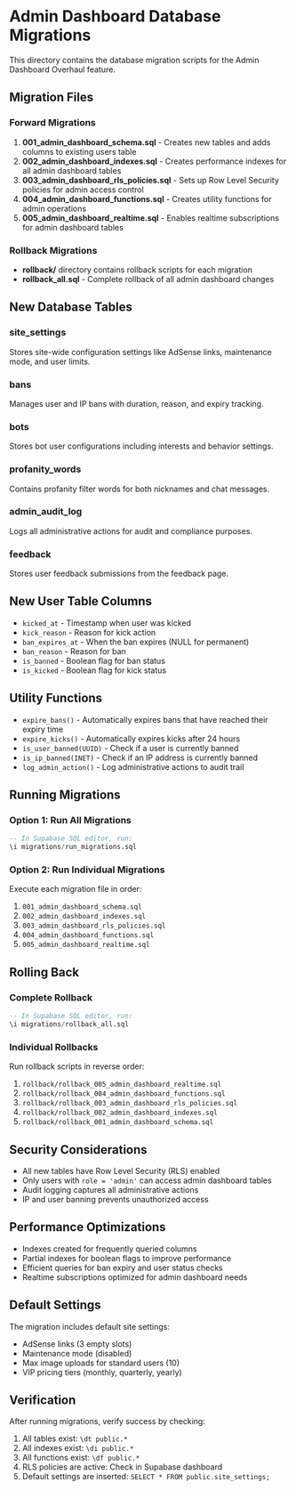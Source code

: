 # Admin Dashboard Database Migrations

This directory contains the database migration scripts for the Admin Dashboard Overhaul feature.

## Migration Files

### Forward Migrations
1. **001_admin_dashboard_schema.sql** - Creates new tables and adds columns to existing users table
2. **002_admin_dashboard_indexes.sql** - Creates performance indexes for all admin dashboard tables
3. **003_admin_dashboard_rls_policies.sql** - Sets up Row Level Security policies for admin access control
4. **004_admin_dashboard_functions.sql** - Creates utility functions for admin operations
5. **005_admin_dashboard_realtime.sql** - Enables realtime subscriptions for admin dashboard tables

### Rollback Migrations
- **rollback/** directory contains rollback scripts for each migration
- **rollback_all.sql** - Complete rollback of all admin dashboard changes

## New Database Tables

### site_settings
Stores site-wide configuration settings like AdSense links, maintenance mode, and user limits.

### bans
Manages user and IP bans with duration, reason, and expiry tracking.

### bots
Stores bot user configurations including interests and behavior settings.

### profanity_words
Contains profanity filter words for both nicknames and chat messages.

### admin_audit_log
Logs all administrative actions for audit and compliance purposes.

### feedback
Stores user feedback submissions from the feedback page.

## New User Table Columns

- `kicked_at` - Timestamp when user was kicked
- `kick_reason` - Reason for kick action
- `ban_expires_at` - When the ban expires (NULL for permanent)
- `ban_reason` - Reason for ban
- `is_banned` - Boolean flag for ban status
- `is_kicked` - Boolean flag for kick status

## Utility Functions

- `expire_bans()` - Automatically expires bans that have reached their expiry time
- `expire_kicks()` - Automatically expires kicks after 24 hours
- `is_user_banned(UUID)` - Check if a user is currently banned
- `is_ip_banned(INET)` - Check if an IP address is currently banned
- `log_admin_action()` - Log administrative actions to audit trail

## Running Migrations

### Option 1: Run All Migrations
```sql
-- In Supabase SQL editor, run:
\i migrations/run_migrations.sql
```

### Option 2: Run Individual Migrations
Execute each migration file in order:
1. `001_admin_dashboard_schema.sql`
2. `002_admin_dashboard_indexes.sql`
3. `003_admin_dashboard_rls_policies.sql`
4. `004_admin_dashboard_functions.sql`
5. `005_admin_dashboard_realtime.sql`

## Rolling Back

### Complete Rollback
```sql
-- In Supabase SQL editor, run:
\i migrations/rollback_all.sql
```

### Individual Rollbacks
Run rollback scripts in reverse order:
1. `rollback/rollback_005_admin_dashboard_realtime.sql`
2. `rollback/rollback_004_admin_dashboard_functions.sql`
3. `rollback/rollback_003_admin_dashboard_rls_policies.sql`
4. `rollback/rollback_002_admin_dashboard_indexes.sql`
5. `rollback/rollback_001_admin_dashboard_schema.sql`

## Security Considerations

- All new tables have Row Level Security (RLS) enabled
- Only users with `role = 'admin'` can access admin dashboard tables
- Audit logging captures all administrative actions
- IP and user banning prevents unauthorized access

## Performance Optimizations

- Indexes created for frequently queried columns
- Partial indexes for boolean flags to improve performance
- Efficient queries for ban expiry and user status checks
- Realtime subscriptions optimized for admin dashboard needs

## Default Settings

The migration includes default site settings:
- AdSense links (3 empty slots)
- Maintenance mode (disabled)
- Max image uploads for standard users (10)
- VIP pricing tiers (monthly, quarterly, yearly)

## Verification

After running migrations, verify success by checking:
1. All tables exist: `\dt public.*`
2. All indexes exist: `\di public.*`
3. All functions exist: `\df public.*`
4. RLS policies are active: Check in Supabase dashboard
5. Default settings are inserted: `SELECT * FROM public.site_settings;`